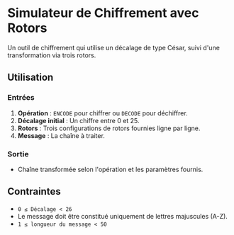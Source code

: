 # Simulateur de Chiffrement avec Rotors

Un outil de chiffrement qui utilise un décalage de type César, suivi d'une transformation via trois rotors.

## Utilisation

### Entrées

1. **Opération** : `ENCODE` pour chiffrer ou `DECODE` pour déchiffrer.
2. **Décalage initial** : Un chiffre entre 0 et 25.
3. **Rotors** : Trois configurations de rotors fournies ligne par ligne.
4. **Message** : La chaîne à traiter.

### Sortie

- Chaîne transformée selon l'opération et les paramètres fournis.

## Contraintes

- `0 ≤ Décalage < 26`
- Le message doit être constitué uniquement de lettres majuscules (A-Z).
- `1 ≤ longueur du message < 50`

